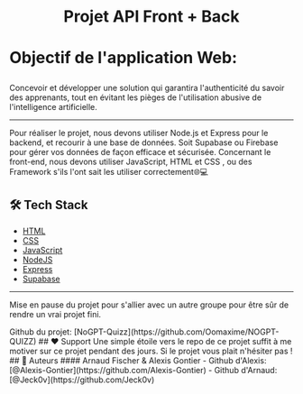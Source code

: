 
# <p align="center">Projet API Front + Back</p>
  

# <p align="left">Objectif de l'application Web: </p>
  
Concevoir et développer une solution qui garantira l'authenticité du savoir des apprenants, tout en évitant les pièges de l'utilisation abusive de l'intelligence artificielle. <br>
<hr>
Pour réaliser le projet, nous devons utiliser Node.js et Express pour le backend, et recourir à une base de données. Soit Supabase ou Firebase pour gérer vos données de façon efficace et sécurisée. Concernant le front-end, nous devons utiliser JavaScript, HTML et CSS , ou des Framework s'ils l'ont sait les utiliser correctement🌐💻

## 🛠️ Tech Stack
- [HTML](https://developer.mozilla.org/fr/docs/Web/HTML)
- [CSS](https://developer.mozilla.org/fr/docs/Web/CSS)
- [JavaScript](https://js.org/)
- [NodeJS](https://nodejs.org/)
- [Express](https://expressjs.com/)
- [Supabase](https://supabase.com/)
    
<hr>
<p> Mise en pause du projet pour s'allier avec un autre groupe pour être sûr de rendre un vrai projet fini.</p>
Github du projet: [NoGPT-Quizz](https://github.com/Oomaxime/NOGPT-QUIZZ)
## ❤️ Support  
Une simple étoile vers le repo de ce projet suffit à me motiver sur ce projet pendant des jours. Si le projet vous plait n'hésiter pas !
## 🙇 Auteurs
#### Arnaud Fischer & Alexis Gontier
- Github d'Alexis: [@Alexis-Gontier](https://github.com/Alexis-Gontier)
- Github d'Arnaud: [@Jeck0v](https://github.com/Jeck0v)
        

        
        

